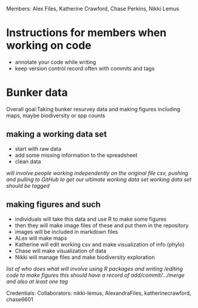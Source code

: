 Members: Alex Files, Katherine Crawford, Chase Perkins, Nikki Lemus

# Instructions for members when working on code
- annotate your code while writing
- keep version control record often with commits and tags

# Bunker data

Overall goal:Taking bunker resurvey data and making figures including maps, maybe biodiversity or spp counts

## making a working data set
- start with raw data
- add some missing information to the spreadsheet
- clean data

  
*will involve people working independently on the original file csv, pushing and pulling to GitHub to get our ultimate working data set*
*working data set should be tagged*

## making figures and such
- individuals will take this data and use R to make some figures
- then they will make image files of these and put them in the repository
- images will be included in markdown files
- ALex will make maps
- Katherine will edit working csv and make visualization of info (phylo)
- Chase will make visualization of data
- Nikki will manage files and make biodiversity exploration


*list of who does what*
*will involve using R packages and writing /editing code to make figures*
*this should have a record of add/commit/.../merge and also at least one tag*

Credentials:
Collaborators: nikki-lemus, AlexandraFiles, katherinecrawford, chase6601

